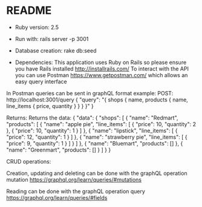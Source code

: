 # README

* Ruby version: 2.5

* Run with: rails server -p 3001

* Database creation: rake db:seed

* Dependencies:
This application uses Ruby on Rails so please ensure you have Rails installed http://installrails.com/ 
To interact with the API you can use Postman https://www.getpostman.com/ which allows an easy query interface

In Postman queries can be sent in graphQL format example:
POST: http://localhost:3001/query
{
"query":
"{ shops { name, products { name, line_items { price, quantity } } } }"
}

Returns:
Returns the data:
{
    "data": {
        "shops": [
            {
                "name": "Redmart",
                "products": [
                    {
                        "name": "apple pie",
                        "line_items": [
                            {
                                "price": 10,
                                "quantity": 2
                            },
                            {
                                "price": 10,
                                "quantity": 1
                            }
                        ]
                    },
                    {
                        "name": "lipstick",
                        "line_items": [
                            {
                                "price": 12,
                                "quantity": 1
                            }
                        ]
                    },
                    {
                        "name": "strawberry pie",
                        "line_items": [
                            {
                                "price": 9,
                                "quantity": 1
                            }
                        ]
                    }
                ]
            },
            {
                "name": "Bluemart",
                "products": []
            },
            {
                "name": "Greenmart",
                "products": []
            }
        ]
    }
}


CRUD operations:

Creation, updating and deleting can be done with the graphQL operation mutation https://graphql.org/learn/queries/#mutations 

Reading can be done with the graphQL operation query
https://graphql.org/learn/queries/#fields


